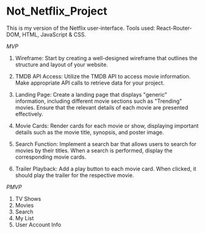 # Not_Netflix_Project

This is my version of the Netflix user-interface. 
Tools used: React-Router-DOM, HTML, JavaScript & CSS.

*MVP*
1. Wireframe: Start by creating a well-designed wireframe that outlines the structure and layout of your website.

2. TMDB API Access: Utilize the TMDB API to access movie information. Make appropriate API calls to retrieve data for your project.

3. Landing Page: Create a landing page that displays "generic" information, including different movie sections such as "Trending" movies. Ensure that the relevant details of each movie are presented effectively.

4. Movie Cards: Render cards for each movie or show, displaying important details such as the movie title, synopsis, and poster image.

5. Search Function: Implement a search bar that allows users to search for movies by their titles. When a search is performed, display the corresponding movie cards.

6. Trailer Playback: Add a play button to each movie card. When clicked, it should play the trailer for the respective movie.


*PMVP*
1. TV Shows
2. Movies
3. Search
4. My List
5. User Account Info
